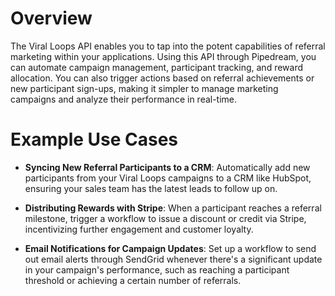 # Overview

The Viral Loops API enables you to tap into the potent capabilities of referral marketing within your applications. Using this API through Pipedream, you can automate campaign management, participant tracking, and reward allocation. You can also trigger actions based on referral achievements or new participant sign-ups, making it simpler to manage marketing campaigns and analyze their performance in real-time.

# Example Use Cases

- **Syncing New Referral Participants to a CRM**: Automatically add new participants from your Viral Loops campaigns to a CRM like HubSpot, ensuring your sales team has the latest leads to follow up on.

- **Distributing Rewards with Stripe**: When a participant reaches a referral milestone, trigger a workflow to issue a discount or credit via Stripe, incentivizing further engagement and customer loyalty.

- **Email Notifications for Campaign Updates**: Set up a workflow to send out email alerts through SendGrid whenever there's a significant update in your campaign's performance, such as reaching a participant threshold or achieving a certain number of referrals.
